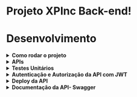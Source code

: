 # Projeto XPInc Back-end!

# Desenvolvimento


<details>
  <summary><strong>Como rodar o projeto</strong></summary><br />
    ```
    host: process.env.MYSQL_HOST
    user: process.env.MYSQL_USER
    password: process.env.MYSQL_PASSWORD
  ```
</details>

<details>
  <summary><strong>APIs</strong></summary><br />
</details>

<details>
  <summary><strong>Testes Unitários</strong></summary><br />

Para rodar os testes localmente basta rodar os comandos abaixo:
  ```
    npm run test:models
    npm run test:services
    npm run test:controllers
  ```

</details>

<details>
  <summary><strong>Autenticação e Autorização da API com JWT</strong></summary><br />
  Com o intuito de deixar o código mais seguro utilizei a o JWT para gerar e autenticar o token, permitindo que no momento de cada transação seja possível verificar se o token decodificado
  pertence a carteira em questão.
  
</details>

<details>
  <summary><strong>Deploy da API</strong></summary><br />
  
[Site](https://xpinc-projec-back-end.herokuapp.com/)

</details>

<details>
  <summary><strong>Documentação da API- Swagger</strong></summary><br />
  
  [Site](https://xpinc-projec-back-end.herokuapp.com/docs/)
  
</details>
